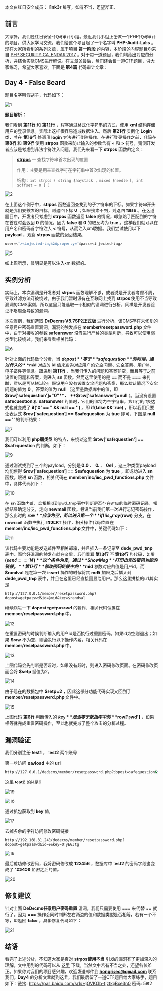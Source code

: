 本文由红日安全成员： **l1nk3r** 编写，如有不当，还望斧正。

## 前言

大家好，我们是红日安全-代码审计小组。最近我们小组正在做一个PHP代码审计的项目，供大家学习交流，我们给这个项目起了一个名字叫 **PHP-Audit-Labs** 。现在大家所看到的系列文章，属于项目 **第一阶段** 的内容，本阶段的内容题目均来自 [PHP SECURITY CALENDAR 2017](https://www.ripstech.com/php-security-calendar-2017/) 。对于每一道题目，我们均给出对应的分析，并结合实际CMS进行解说。在文章的最后，我们还会留一道CTF题目，供大家练习，希望大家喜欢。下面是 **第4篇** 代码审计文章：

## Day 4 - False Beard

题目名字叫假胡子，代码如下：

![1](CTF%20总结/PHP-Audit-Labs/Part1/Day4/files/1.png)

**题目解析：**

我们看到 **第11行** 和 **第12行** ，程序通过格式化字符串的方式，使用 **xml** 结构存储用户的登录信息。实际上这样很容易造成数据注入。然后 **第21行** 实例化 **Login** 类，并在 **第16行** 处调用 **login** 方法进行登陆操作。在进行登录操作之前，代码在 **第8行** 和 **第9行** 使用 **strpos** 函数来防止输入的参数含有 **<** 和 **>** 符号，猜测开发者应该是考虑到非法字符注入问题。我们先来看一下 **strpos** 函数的定义：

> **[strpos](http://php.net/manual/zh/function.strpos.php)** — 查找字符串首次出现的位置
>
> 作用：主要是用来查找字符在字符串中首次出现的位置。
>
> 结构：`int strpos ( string $haystack , mixed $needle [, int $offset = 0 ] )`

![2](CTF%20总结/PHP-Audit-Labs/Part1/Day4/files/2.png)

在上面这个例子中，**strpos** 函数返回查找到的子字符串的下标。如果字符串开头就是我们要搜索的目标，则返回下标 **0** ；如果搜索不到，则返回 **false** 。在这道题目中，开发者只考虑到 **strpos** 函数返回 **false** 的情况，却忽略了匹配到的字符在首位时会返回 **0** 的情况，因为 **false** 和 **0** 的取反均为 **true** 。这样我们就可以在用户名和密码首字符注入 **<** 符号，从而注入xml数据。我们尝试使用以下 **payload** ，观察 **strpos** 函数的返回结果。

```php
user=<"><injected-tag%20property="&pass=<injected-tag>
```

![5](CTF%20总结/PHP-Audit-Labs/Part1/Day4/files/5.png)

如上图所示，很明显是可以注入xml数据的。

## 实例分析

实际上，本次漏洞是开发者对 **strpos** 函数理解不够，或者说是开发者考虑不周，导致过滤方法可被绕过。由于我们暂时没有在互联网上找到 **strpos** 使用不当导致漏洞的CMS案例，所以这里只能选取一个相似的漏洞进行分析，同样是开发者验证不够周全导致的漏洞。

本次案例，我们选取 **DeDecms V5.7SP2正式版** 进行分析，该CMS存在未修复的任意用户密码重置漏洞。漏洞的触发点在 **member/resetpassword.php** 文件中，由于对接收的参数 **safeanswer** 没有进行严格的类型判断，导致可以使用弱类型比较绕过。我们来看看相关代码：

![6](CTF%20总结/PHP-Audit-Labs/Part1/Day4/files/6.png)

针对上面的代码做个分析，当 **$dopost** 等于 **safequestion** 的时候，通过传入的 **$mid** 对应的 **id** 值来查询对应用户的安全问题、安全答案、用户id、电子邮件等信息。跟进到 **第11行** ，当我们传入的问题和答案非空，而且等于之前设置的问题和答案，则进入 **sn** 函数。然而这里使用的是 **==** 而不是 **===** 来判断，所以是可以绕过的。假设用户没有设置安全问题和答案，那么默认情况下安全问题的值为 **0** ，答案的值为 **null** （这里是数据库中的值，即 **$row['safequestion']="0"** 、 **$row['safeanswer']=null** ）。当没有设置 **safequestion** 和 **safeanswer** 的值时，它们的值均为空字符串。第11行的if表达式也就变成了 **if('0' == '' && null == '')** ，即 **if(false && true)** ，所以我们只要让表达式 **$row['safequestion'] == $safequestion** 为 **true** 即可。下图是 **null == ''** 的判断结果：

![7](CTF%20总结/PHP-Audit-Labs/Part1/Day4/files/7.png)

我们可以利用 **php弱类型** 的特点，来绕过这里 **$row['safequestion'] == $safequestion** 的判断，如下：

![9](CTF%20总结/PHP-Audit-Labs/Part1/Day4/files/9.png)

通过测试找到了三个的payload，分别是 **0.0** 、 **0.** 、 **0e1** ，这三种类型payload均能使得 **$row['safequestion'] == $safequestion**  为 **true** ，即成功进入 **sn** 函数。跟进 **sn** 函数，相关代码在 **member/inc/inc_pwd_functions.php** 文件中，具体代码如下：

![10](CTF%20总结/PHP-Audit-Labs/Part1/Day4/files/10.png)

在 **sn** 函数内部，会根据id到pwd_tmp表中判断是否存在对应的临时密码记录，根据结果确定分支，走向 **newmail** 函数。假设当前我们第一次进行忘记密码操作，那么此时的 **$row** 应该为空，所以进入第一个 **if(!is_array($row))** 分支，在 **newmail** 函数中执行 **INSERT** 操作，相关操作代码位置在 **member/inc/inc_pwd_functions.php** 文件中，关键代码如下：

![11](CTF%20总结/PHP-Audit-Labs/Part1/Day4/files/11.png)

该代码主要功能是发送邮件至相关邮箱，并且插入一条记录至 **dede_pwd_tmp** 表中。而恰好漏洞的触发点就在这里，我们看看 **第13行** 至 **第18行** 的代码，如果 **($send == 'N')** 这个条件为真，通过 **ShowMsg** 打印出修改密码功能的链接。 **第17行** 修改密码链接中的 **$mid** 参数对应的值是用户id，而 **$randval** 是在第一次 **insert** 操作的时候将其 **md5** 加密之后插入到 **dede_pwd_tmp** 表中，并且在这里已经直接回显给用户。那么这里拼接的url其实是

```
http://127.0.0.1/member/resetpassword.php?dopost=getpasswd&id=$mid&key=$randval
```

继续跟进一下 **dopost=getpasswd** 的操作，相关代码位置在 **member/resetpassword.php** 中，

![12](CTF%20总结/PHP-Audit-Labs/Part1/Day4/files/12.png)

在重置密码的时候判断输入的用户id是否执行过重置密码，如果id为空则退出；如果 **$row** 不为空，则会执行以下操作内容，相关代码在 **member/resetpassword.php** 中。

![13](CTF%20总结/PHP-Audit-Labs/Part1/Day4/files/13.png)

上图代码会先判断是否超时，如果没有超时，则进入密码修改页面。在密码修改页面会将 **$setp** 赋值为2。

![14](CTF%20总结/PHP-Audit-Labs/Part1/Day4/files/14.png)

由于现在的数据包中 **$setp=2** ，因此这部分功能代码实现又回到了 **member/resetpassword.php** 文件中。

![15](CTF%20总结/PHP-Audit-Labs/Part1/Day4/files/15.png)

上图代码 **第6行** 判断传入的 **$key** 是否等于数据库中的 **$row['pwd']** ，如果相等就完成重置密码操作，至此也就完成了整个攻击的分析过程。

## 漏洞验证

我们分别注册 **test1** ， **test2** 两个账号

第一步访问 **payload** 中的 **url** 

```bash
http://127.0.0.1/dedecms/member/resetpassword.php?dopost=safequestion&safequestion=0.0&safeanswer=&id=9
```

这里 **test2** 的id是9

![19](CTF%20总结/PHP-Audit-Labs/Part1/Day4/files/19.png)

![16](CTF%20总结/PHP-Audit-Labs/Part1/Day4/files/16.png)



通过抓包获取到 **key** 值。

![17](CTF%20总结/PHP-Audit-Labs/Part1/Day4/files/17.png)

去掉多余的字符访问修改密码链接

```
http://192.168.31.240/dedecms/member/resetpassword.php?dopost=getpasswd&id=9&key=OTyEGJtg
```

![18](CTF%20总结/PHP-Audit-Labs/Part1/Day4/files/18.png)

最后成功修改密码，我将密码修改成 **123456** ，数据库中 **test2** 的密码字段也变成了 **123456** 加密之后的值。

![20](CTF%20总结/PHP-Audit-Labs/Part1/Day4/files/20.png)

## 修复建议

针对上面 **DeDecms任意用户密码重置** 漏洞，我们只需要使用 **===** 来代替 **==** 就行了。因为 **===** 操作会同时判断左右两边的值和数据类型是否相等，若有一个不等，即返回 **false** 。具体修复代码如下：

![21](CTF%20总结/PHP-Audit-Labs/Part1/Day4/files/21.png)

## 结语

看完了上述分析，不知道大家是否对 **strpos使用不当** 引发的漏洞有了更加深入的理解，文中用到的代码可以从 [这里](http://updatenew.dedecms.com/base-v57/package/DedeCMS-V5.7-UTF8-SP2.tar.gz) 下载，当然文中若有不当之处，还望各位斧正。如果你对我们的项目感兴趣，欢迎发送邮件到 **hongrisec@gmail.com** 联系我们。**Day4** 的分析文章就到这里，我们最后留了一道CTF题目给大家练手，题目如下：链接: <https://pan.baidu.com/s/1pHjOVK0Ib-tjztkgBxe3nQ> 密码: 59t2